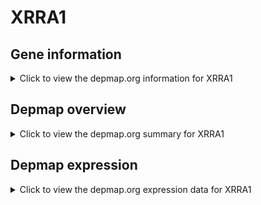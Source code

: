 <h1>XRRA1</h1>

<h2>Gene information</h2>
<details>
  <summary>Click to view the depmap.org information for XRRA1</summary>
  <iframe src="https://depmap.org/portal/gene/XRRA1?tab=about" style="border:none;width:100%;height:800px"></iframe>
</details>

<h2>Depmap overview</h2>
<details>
  <summary>Click to view the depmap.org summary for XRRA1</summary>
  <iframe src="https://depmap.org/portal/gene/XRRA1?tab=overview" style="border:none;width:100%;height:800px"></iframe>
</details>

<h2>Depmap expression</h2>
<details>
  <summary>Click to view the depmap.org expression data for XRRA1</summary>
  <iframe src="https://depmap.org/portal/gene/XRRA1?tab=characterization" style="border:none;width:100%;height:800px"></iframe>
</details>


<!--
<h2>Reactome Pathway diagram</h2>
PNAME
-->


